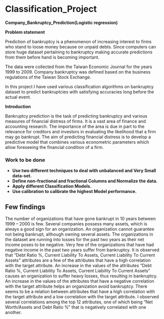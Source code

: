 # Classification_Project

**Company_Bankruptcy_Prediction(Logistic regression)**

**Problem statement**

 Prediction of bankruptcy is a phenomenon of increasing interest to firms who
stand to loose money because on unpaid debts. Since computers can store huge dataset
pertaining to bankruptcy making accurate predictions from them before hand is becoming
important. 

The data were collected from the Taiwan Economic Journal for the years 1999 to 2009. Company bankruptcy was defined based on the business regulations of the Taiwan Stock Exchange.

 In this project I have used various classification algorithms on bankruptcy
dataset to predict bankruptcies with satisfying accuracies long before the actual event.
    
**Introduction** 

Bankruptcy prediction is the task of predicting bankruptcy and various measures of financial distress of firms. It is a vast area of finance and accounting research. The importance of the area is due in part to the relevance for creditors and investors in evaluating the likelihood that a firm may go bankrupt. The aim of predicting financial distress is to develop a predictive model that combines various econometric parameters which allow foreseeing the financial condition of a firm.

### Work to be done 

* **Use two different techniques to deal with unbalanced and Very Small data-set.**
* **Define non-fractional and fractional Columns and Normalize the data.**
* **Apply different Classification Models.**
* **Use calibration to calibrate the highest Model performance.**

## Few findings
The number of organizations that have gone bankrupt in 10 years between 1999 – 2000 is few.
Several companies possess many assets, which is always a good sign for an organization.
An organization cannot guarantee not being bankrupt, although owning several assets.
The organizations in the dataset are running into losses for the past two years as their net income poses to be negative.
Very few of the organizations that have had negative income in the past two years suffer from bankruptcy.
It is observed that “Debt Ratio %, Current Liability To Assets, Current Liability To Current Assets" attributes are a few of the attributes that have a high correlation with the target attribute.
An increase in the values of the attributes “Debt Ratio %, Current Liability To Assets, Current Liability To Current Assets” causes an organization to suffer heavy losses, thus resulting in bankruptcy.
An increase in the values of the attributes that have a negative correlation with the target attribute helps an organization avoid bankruptcy.
There seems to be a relation between attributes that have a high correlation with the target attribute and a low correlation with the target attribute.
I observed several correlations among the top 12 attributes, one of which being “Net Worth/Assets and Debt Ratio %” that is negatively correlated with one another.


